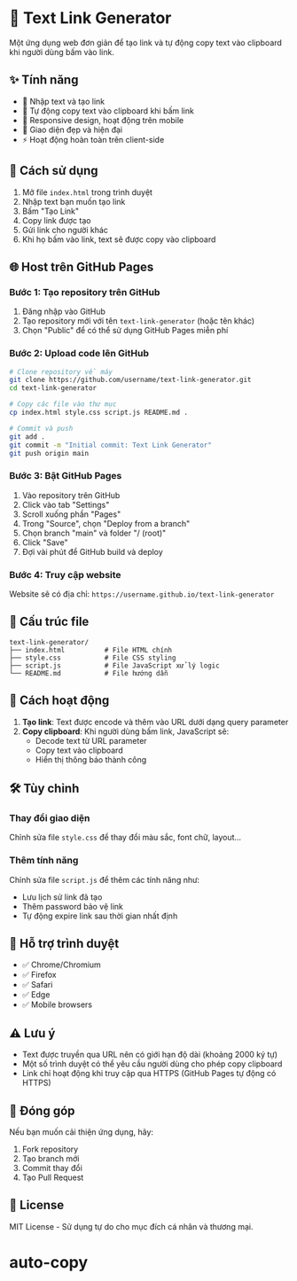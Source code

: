 # 🔗 Text Link Generator

Một ứng dụng web đơn giản để tạo link và tự động copy text vào clipboard khi người dùng bấm vào link.

## ✨ Tính năng

- 📝 Nhập text và tạo link
- 🔗 Tự động copy text vào clipboard khi bấm link
- 📱 Responsive design, hoạt động trên mobile
- 🎨 Giao diện đẹp và hiện đại
- ⚡ Hoạt động hoàn toàn trên client-side

## 🚀 Cách sử dụng

1. Mở file `index.html` trong trình duyệt
2. Nhập text bạn muốn tạo link
3. Bấm "Tạo Link"
4. Copy link được tạo
5. Gửi link cho người khác
6. Khi họ bấm vào link, text sẽ được copy vào clipboard

## 🌐 Host trên GitHub Pages

### Bước 1: Tạo repository trên GitHub

1. Đăng nhập vào GitHub
2. Tạo repository mới với tên `text-link-generator` (hoặc tên khác)
3. Chọn "Public" để có thể sử dụng GitHub Pages miễn phí

### Bước 2: Upload code lên GitHub

```bash
# Clone repository về máy
git clone https://github.com/username/text-link-generator.git
cd text-link-generator

# Copy các file vào thư mục
cp index.html style.css script.js README.md .

# Commit và push
git add .
git commit -m "Initial commit: Text Link Generator"
git push origin main
```

### Bước 3: Bật GitHub Pages

1. Vào repository trên GitHub
2. Click vào tab "Settings"
3. Scroll xuống phần "Pages"
4. Trong "Source", chọn "Deploy from a branch"
5. Chọn branch "main" và folder "/ (root)"
6. Click "Save"
7. Đợi vài phút để GitHub build và deploy

### Bước 4: Truy cập website

Website sẽ có địa chỉ: `https://username.github.io/text-link-generator`

## 📁 Cấu trúc file

```
text-link-generator/
├── index.html          # File HTML chính
├── style.css           # File CSS styling
├── script.js           # File JavaScript xử lý logic
└── README.md           # File hướng dẫn
```

## 🔧 Cách hoạt động

1. **Tạo link**: Text được encode và thêm vào URL dưới dạng query parameter
2. **Copy clipboard**: Khi người dùng bấm link, JavaScript sẽ:
   - Decode text từ URL parameter
   - Copy text vào clipboard
   - Hiển thị thông báo thành công

## 🛠️ Tùy chỉnh

### Thay đổi giao diện
Chỉnh sửa file `style.css` để thay đổi màu sắc, font chữ, layout...

### Thêm tính năng
Chỉnh sửa file `script.js` để thêm các tính năng như:
- Lưu lịch sử link đã tạo
- Thêm password bảo vệ link
- Tự động expire link sau thời gian nhất định

## 📱 Hỗ trợ trình duyệt

- ✅ Chrome/Chromium
- ✅ Firefox
- ✅ Safari
- ✅ Edge
- ✅ Mobile browsers

## ⚠️ Lưu ý

- Text được truyền qua URL nên có giới hạn độ dài (khoảng 2000 ký tự)
- Một số trình duyệt có thể yêu cầu người dùng cho phép copy clipboard
- Link chỉ hoạt động khi truy cập qua HTTPS (GitHub Pages tự động có HTTPS)

## 🤝 Đóng góp

Nếu bạn muốn cải thiện ứng dụng, hãy:
1. Fork repository
2. Tạo branch mới
3. Commit thay đổi
4. Tạo Pull Request

## 📄 License

MIT License - Sử dụng tự do cho mục đích cá nhân và thương mại.
# auto-copy

